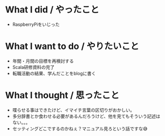 # What I did / やったこと
- RaspberryPiをいじった

# What I want to do / やりたいこと
- 年間・月間の目標を再検討する
- Scala研修資料の完了
- 転職活動の結果、学んだことをblogに書く

# What I thought / 思ったこと
- 喋らせる事はできたけど、イマイチ言葉の区切りがおかしい。
- 多分辞書とか食わせる必要があるんだろうけど、他を見てもそういう記述はない。。。
- セッティングどこでするのかねぇ？マニュアル見ろという話ですな😅
